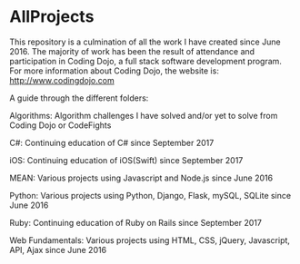 # AllProjects

This repository is a culmination of all the work I have created since June 2016.  The majority of work has been the result of attendance and participation in Coding Dojo, a full stack software development program.  For more information about Coding Dojo, the website is: http://www.codingdojo.com

A guide through the different folders:

Algorithms: 
Algorithm challenges I have solved and/or yet to solve from Coding Dojo or CodeFights

C#: 
Continuing education of C# since September 2017

iOS:
Continuing education of iOS(Swift) since September 2017

MEAN: 
Various projects using Javascript and Node.js since June 2016

Python: 
Various projects using Python, Django, Flask, mySQL, SQLite since June 2016

Ruby: 
Continuing education of Ruby on Rails since September 2017

Web Fundamentals: 
Various projects using HTML, CSS, jQuery, Javascript, API, Ajax since June 2016
